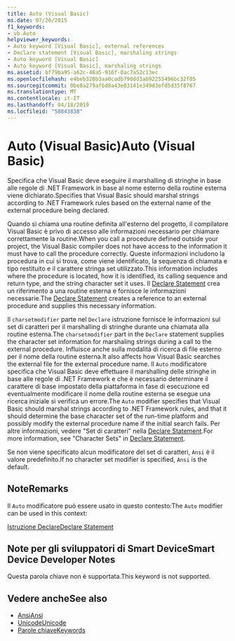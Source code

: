 ```yaml
---
title: Auto (Visual Basic)
ms.date: 07/20/2015
f1_keywords:
- vb.Auto
helpviewer_keywords:
- Auto keyword [Visual Basic], external references
- Declare statement [Visual Basic], marshaling strings
- Auto keyword [Visual Basic]
- Auto keyword [Visual Basic], marshaling strings
ms.assetid: bf79ba95-a62c-48a5-916f-0ac7a52c13ec
ms.openlocfilehash: e4beb320b3aa0cadb790dd3ab92255496bc32f05
ms.sourcegitcommit: 0be8a279af6d8a43e03141e349d3efd5d35f8767
ms.translationtype: MT
ms.contentlocale: it-IT
ms.lasthandoff: 04/18/2019
ms.locfileid: "58843838"
---
```

# <a name="auto-visual-basic"></a><span data-ttu-id="c8a19-102">Auto (Visual Basic)</span><span class="sxs-lookup"><span data-stu-id="c8a19-102">Auto (Visual Basic)</span></span>
<span data-ttu-id="c8a19-103">Specifica che Visual Basic deve eseguire il marshalling di stringhe in base alle regole di .NET Framework in base al nome esterno della routine esterna viene dichiarato.</span><span class="sxs-lookup"><span data-stu-id="c8a19-103">Specifies that Visual Basic should marshal strings according to .NET Framework rules based on the external name of the external procedure being declared.</span></span>  
  
 <span data-ttu-id="c8a19-104">Quando si chiama una routine definita all'esterno del progetto, il compilatore Visual Basic è privo di accesso alle informazioni necessario per chiamare correttamente la routine.</span><span class="sxs-lookup"><span data-stu-id="c8a19-104">When you call a procedure defined outside your project, the Visual Basic compiler does not have access to the information it must have to call the procedure correctly.</span></span> <span data-ttu-id="c8a19-105">Queste informazioni includono la procedura in cui si trova, come viene identificato, la sequenza di chiamata e tipo restituito e il carattere stringa set utilizzato.</span><span class="sxs-lookup"><span data-stu-id="c8a19-105">This information includes where the procedure is located, how it is identified, its calling sequence and return type, and the string character set it uses.</span></span> <span data-ttu-id="c8a19-106">Il [Declare Statement](../../../visual-basic/language-reference/statements/declare-statement.md) crea un riferimento a una routine esterna e fornisce le informazioni necessarie.</span><span class="sxs-lookup"><span data-stu-id="c8a19-106">The [Declare Statement](../../../visual-basic/language-reference/statements/declare-statement.md) creates a reference to an external procedure and supplies this necessary information.</span></span>  
  
 <span data-ttu-id="c8a19-107">Il `charsetmodifier` parte nel `Declare` istruzione fornisce le informazioni sul set di caratteri per il marshalling di stringhe durante una chiamata alla routine esterna.</span><span class="sxs-lookup"><span data-stu-id="c8a19-107">The `charsetmodifier` part in the `Declare` statement supplies the character set information for marshaling strings during a call to the external procedure.</span></span> <span data-ttu-id="c8a19-108">Influisce anche sulla modalità di ricerca di file esterno per il nome della routine esterna.</span><span class="sxs-lookup"><span data-stu-id="c8a19-108">It also affects how Visual Basic searches the external file for the external procedure name.</span></span> <span data-ttu-id="c8a19-109">Il `Auto` modificatore specifica che Visual Basic deve effettuare il marshalling delle stringhe in base alle regole di .NET Framework e che è necessario determinare il carattere di base impostato della piattaforma in fase di esecuzione ed eventualmente modificare il nome della routine esterna se esegue una ricerca iniziale si verifica un errore.</span><span class="sxs-lookup"><span data-stu-id="c8a19-109">The `Auto` modifier specifies that Visual Basic should marshal strings according to .NET Framework rules, and that it should determine the base character set of the run-time platform and possibly modify the external procedure name if the initial search fails.</span></span> <span data-ttu-id="c8a19-110">Per altre informazioni, vedere "Set di caratteri" nella [Declare Statement](../../../visual-basic/language-reference/statements/declare-statement.md).</span><span class="sxs-lookup"><span data-stu-id="c8a19-110">For more information, see "Character Sets" in [Declare Statement](../../../visual-basic/language-reference/statements/declare-statement.md).</span></span>  
  
 <span data-ttu-id="c8a19-111">Se non viene specificato alcun modificatore del set di caratteri, `Ansi` è il valore predefinito.</span><span class="sxs-lookup"><span data-stu-id="c8a19-111">If no character set modifier is specified, `Ansi` is the default.</span></span>  
  
## <a name="remarks"></a><span data-ttu-id="c8a19-112">Note</span><span class="sxs-lookup"><span data-stu-id="c8a19-112">Remarks</span></span>  
 <span data-ttu-id="c8a19-113">Il `Auto` modificatore può essere usato in questo contesto:</span><span class="sxs-lookup"><span data-stu-id="c8a19-113">The `Auto` modifier can be used in this context:</span></span>  
  
 [<span data-ttu-id="c8a19-114">Istruzione Declare</span><span class="sxs-lookup"><span data-stu-id="c8a19-114">Declare Statement</span></span>](../../../visual-basic/language-reference/statements/declare-statement.md)  
  
## <a name="smart-device-developer-notes"></a><span data-ttu-id="c8a19-115">Note per gli sviluppatori di Smart Device</span><span class="sxs-lookup"><span data-stu-id="c8a19-115">Smart Device Developer Notes</span></span>  
 <span data-ttu-id="c8a19-116">Questa parola chiave non è supportata.</span><span class="sxs-lookup"><span data-stu-id="c8a19-116">This keyword is not supported.</span></span>  
  
## <a name="see-also"></a><span data-ttu-id="c8a19-117">Vedere anche</span><span class="sxs-lookup"><span data-stu-id="c8a19-117">See also</span></span>

- [<span data-ttu-id="c8a19-118">Ansi</span><span class="sxs-lookup"><span data-stu-id="c8a19-118">Ansi</span></span>](../../../visual-basic/language-reference/modifiers/ansi.md)
- [<span data-ttu-id="c8a19-119">Unicode</span><span class="sxs-lookup"><span data-stu-id="c8a19-119">Unicode</span></span>](../../../visual-basic/language-reference/modifiers/unicode.md)
- [<span data-ttu-id="c8a19-120">Parole chiave</span><span class="sxs-lookup"><span data-stu-id="c8a19-120">Keywords</span></span>](../../../visual-basic/language-reference/keywords/index.md)
